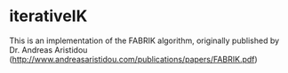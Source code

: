# iterativeIK

This is an implementation of the FABRIK algorithm, originally published by Dr. Andreas Aristidou (http://www.andreasaristidou.com/publications/papers/FABRIK.pdf)

